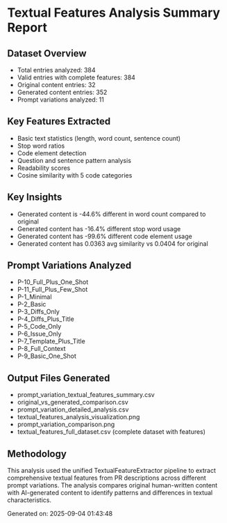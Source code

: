 
# Textual Features Analysis Summary Report

## Dataset Overview
- Total entries analyzed: 384
- Valid entries with complete features: 384
- Original content entries: 32
- Generated content entries: 352
- Prompt variations analyzed: 11

## Key Features Extracted
- Basic text statistics (length, word count, sentence count)
- Stop word ratios
- Code element detection
- Question and sentence pattern analysis
- Readability scores
- Cosine similarity with 5 code categories

## Key Insights
- Generated content is -44.6% different in word count compared to original
- Generated content has -16.4% different stop word usage
- Generated content has -99.6% different code element usage
- Generated content has 0.0363 avg similarity vs 0.0404 for original

## Prompt Variations Analyzed
- P-10_Full_Plus_One_Shot
- P-11_Full_Plus_Few_Shot
- P-1_Minimal
- P-2_Basic
- P-3_Diffs_Only
- P-4_Diffs_Plus_Title
- P-5_Code_Only
- P-6_Issue_Only
- P-7_Template_Plus_Title
- P-8_Full_Context
- P-9_Basic_One_Shot


## Output Files Generated
- prompt_variation_textual_features_summary.csv
- original_vs_generated_comparison.csv  
- prompt_variation_detailed_analysis.csv
- textual_features_analysis_visualization.png
- prompt_variation_comparison.png
- textual_features_full_dataset.csv (complete dataset with features)

## Methodology
This analysis used the unified TextualFeatureExtractor pipeline to extract comprehensive
textual features from PR descriptions across different prompt variations. The analysis
compares original human-written content with AI-generated content to identify patterns
and differences in textual characteristics.

Generated on: 2025-09-04 01:43:48
